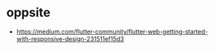 # oppsite

* https://medium.com/flutter-community/flutter-web-getting-started-with-responsive-design-231511ef15d3
